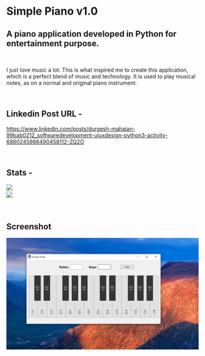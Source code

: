 # Simple Piano v1.0
## A piano application developed in Python for entertainment purpose.
<br>

I just love music a lot. This is what inspired me to create this application, which is a perfect blend of music and technology. It is used to play musical notes, as on a normal and original piano instrument.

<br>

## Linkedin Post URL - 
https://www.linkedin.com/posts/durgesh-mahajan-99bab0212_softwaredevelopment-uiuxdesign-python3-activity-6860245866490458112-ZQ2O

<br>

## Stats - 
<img src="https://github-readme-stats.vercel.app/api/top-langs/?username=durgeshm01722/Simple-Piano-v1.0&layout=compact&show_icons=true&theme=radical"><br>
<img src="https://github-readme-stats.vercel.app/api/pin/?username=durgeshm01722/Simple-Piano-v1.0&repo=durgeshm01722&show_owner=true&show_icons=true&theme=radical">

<br>

## Screenshot
<img src="ss/piano_ss.png">
